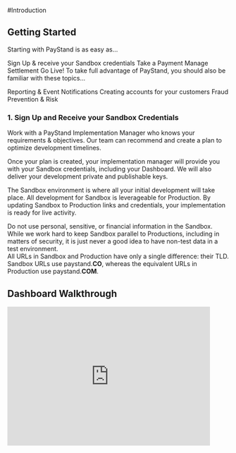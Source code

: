 #Introduction

## Getting Started

Starting with PayStand is as easy as...

Sign Up & receive your Sandbox credentials
Take a Payment
Manage Settlement
Go Live!
To take full advantage of PayStand, you should also be familiar with these topics...

Reporting & Event Notifications
Creating accounts for your customers
Fraud Prevention & Risk

### 1. Sign Up and Receive your Sandbox Credentials
Work with a PayStand Implementation Manager who knows your requirements & objectives. Our team can recommend and create a plan to optimize development timelines.

Once your plan is created, your implementation manager will provide you with your Sandbox credentials, including your Dashboard. We will also deliver your development private and publishable keys.

The Sandbox environment is where all your initial development will take place. All development for Sandbox is leverageable for Production. By updating Sandbox to Production links and credentials, your implementation is ready for live activity.

<aside class="warning">
Do not use personal, sensitive, or financial information in the Sandbox.
While we work hard to keep Sandbox parallel to Productions, including in matters of security, it is just never a good idea to have non-test data in a test environment.
</aside>

<aside class="notice">
All URLs in Sandbox and Production have only a single difference: their TLD. Sandbox URLs use paystand.<b>CO</b>, whereas the equivalent URLs in Production use paystand.<b>COM</b>.
</aside>

## Dashboard Walkthrough




<iframe   width="460" height="315" src="https://www.youtube.com/embed/z5Oi5cFLSmM" frameborder="0" allow="accelerometer; autoplay; encrypted-media; gyroscope; picture-in-picture" allowfullscreen></iframe>


<script
  type="text/javascript"
  id="ps_checkout"
  src="https://checkout.paystand.com/v4/js/paystand.checkout.js"
  ps-env="live"
  ps-publishableKey="mq9lvt3u40chjmsu4909fqly"
  ps-mode="embed"
  ps-paymentAmount="100.00"
></script>

<div id="ps_checkout_load"></div>